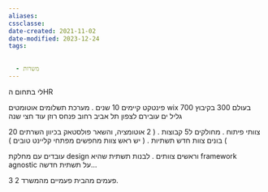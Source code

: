 ```yaml
---
aliases: 
cssclasse: 
date-created: 2021-11-02
date-modified: 2023-12-24
tags:
  
  
  - משרות
---
```


לי בתחום הHR

פינטקט קיימים 10 שנים . מערכת תשלומים אוטומטים
wix
700 בעולם 300 בקיבוץ גליל ים
עובירם לצפון תל אביב רחוב פנחס רוזן עוד חצי שנה

20 צוותי פיתוח . מחולקים ל5 קבוצות . ( 2 אוטומציה, והשאר פולסטאק בכיוון השרתים )
בונים צוות חדש תשתיות  . ( יש ראש צוות מחפשים מפתחי קליינט טובים )

עובדים עם מחלקת design וראשים צוותים .
לבנות תשתית שהיא framework agnostic על תשתית חדשה...

3 פעמים מהבית פעמיים מהמשרד 2.
